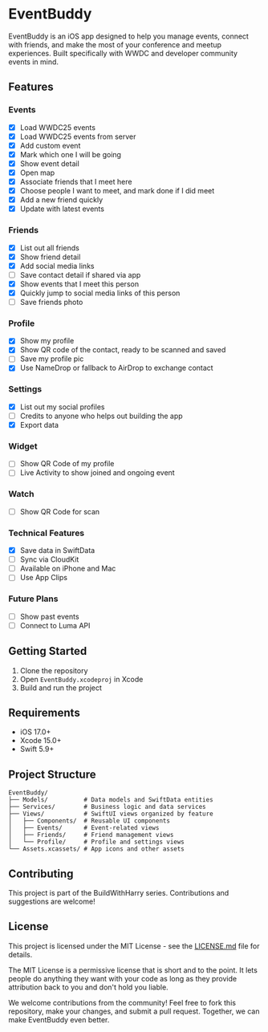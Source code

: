 # EventBuddy

EventBuddy is an iOS app designed to help you manage events, connect with friends, and make the most of your conference and meetup experiences. Built specifically with WWDC and developer community events in mind.

## Features

### Events
- [x] Load WWDC25 events
- [x] Load WWDC25 events from server
- [x] Add custom event
- [x] Mark which one I will be going
- [x] Show event detail
- [x] Open map
- [x] Associate friends that I meet here
- [x] Choose people I want to meet, and mark done if I did meet
- [x] Add a new friend quickly
- [x] Update with latest events

### Friends
- [x] List out all friends
- [x] Show friend detail
- [x] Add social media links
- [ ] Save contact detail if shared via app
- [x] Show events that I meet this person
- [x] Quickly jump to social media links of this person
- [ ] Save friends photo

### Profile
- [x] Show my profile
- [x] Show QR code of the contact, ready to be scanned and saved
- [ ] Save my profile pic
- [x] Use NameDrop or fallback to AirDrop to exchange contact

### Settings
- [x] List out my social profiles
- [ ] Credits to anyone who helps out building the app
- [x] Export data

### Widget
- [ ] Show QR Code of my profile
- [ ] Live Activity to show joined and ongoing event

### Watch
- [ ] Show QR Code for scan

### Technical Features
- [x] Save data in SwiftData
- [ ] Sync via CloudKit
- [ ] Available on iPhone and Mac
- [ ] Use App Clips

### Future Plans

- [ ] Show past events
- [ ] Connect to Luma API

## Getting Started

1. Clone the repository
2. Open `EventBuddy.xcodeproj` in Xcode
3. Build and run the project

## Requirements

- iOS 17.0+
- Xcode 15.0+
- Swift 5.9+

## Project Structure

```
EventBuddy/
├── Models/          # Data models and SwiftData entities
├── Services/        # Business logic and data services
├── Views/           # SwiftUI views organized by feature
│   ├── Components/  # Reusable UI components
│   ├── Events/      # Event-related views
│   ├── Friends/     # Friend management views
│   └── Profile/     # Profile and settings views
└── Assets.xcassets/ # App icons and other assets
```

## Contributing

This project is part of the BuildWithHarry series. Contributions and suggestions are welcome!

## License

This project is licensed under the MIT License - see the [LICENSE.md](LICENSE.md) file for details.

The MIT License is a permissive license that is short and to the point. It lets people do anything they want with your code as long as they provide attribution back to you and don't hold you liable.

We welcome contributions from the community! Feel free to fork this repository, make your changes, and submit a pull request. Together, we can make EventBuddy even better.